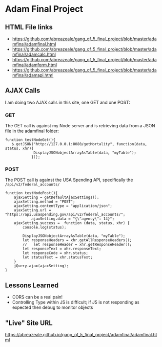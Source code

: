 # Adam Final Project

## HTML File links
+ <https://github.com/abreazeale/gang_of_5_final_project/blob/master/adamfinal/adamfinal.html>
+ <https://github.com/abreazeale/gang_of_5_final_project/blob/master/adamfinal/adamcalc.html>
+ <https://github.com/abreazeale/gang_of_5_final_project/blob/master/adamfinal/adamform.html>
+ <https://github.com/abreazeale/gang_of_5_final_project/blob/master/adamfinal/adamapi.html>

## AJAX Calls
I am doing two AJAX calls in this site, one GET and one POST:
### GET
The GET call is against my Node server and is retrieving data from a JSON file in the adamfinal folder:
```
function testNodeGet(){
   $.getJSON("http://127.0.0.1:8080/getMortality", function(data, status, xhr){
             DisplayJSONobjectArrayAsTable(data, "myTable");
            })};
```
### POST
The POST call is against the USA Spending API, specifically the ```/api/v2/federal_accounts/```
```
function testNodePost(){
    ajaxSetting = getDefaultAjaxSettings();
    ajaxSetting.method = "POST";
    ajaxSetting.contentType = "application/json";
    ajaxSetting.url = "https://api.usaspending.gov/api/v2/federal_accounts/";
            ajaxSetting.data = "{\"agency\": 14}";
    ajaxSetting.success =  function (data, status, xhr) {
        console.log(status);

        DisplayJSONobjectArrayAsTable(data, "myTable");
        let responseHeaders = xhr.getAllResponseHeaders();
        //   let responseHeader = xhr.getResponseHeader();
        let responseText = xhr.responseText;
        let responseCode = xhr.status;
        let statusText = xhr.statusText;
    }
    jQuery.ajax(ajaxSetting);
}
```

## Lessons Learned
+ CORS can be a real pain!
+ Controlling Type within JS is difficult; if JS is not responding as expected then debug to monitor objects

## "Live" Site URL
<https://abreazeale.github.io/gang_of_5_final_project/adamfinal/adamfinal.html>
